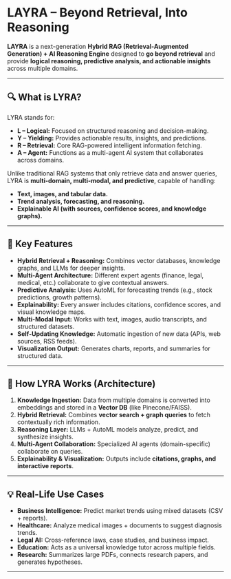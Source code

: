 # **LAYRA – Beyond Retrieval, Into Reasoning**

**LAYRA** is a next-generation **Hybrid RAG (Retrieval-Augmented Generation) + AI Reasoning Engine** designed to **go beyond retrieval** and provide **logical reasoning, predictive analysis, and actionable insights** across multiple domains.

---

## **🔍 What is LYRA?**

LYRA stands for:

* **L – Logical:** Focused on structured reasoning and decision-making.
* **Y – Yielding:** Provides actionable results, insights, and predictions.
* **R – Retrieval:** Core RAG-powered intelligent information fetching.
* **A – Agent:** Functions as a multi-agent AI system that collaborates across domains.

Unlike traditional RAG systems that only retrieve data and answer queries, LYRA is **multi-domain, multi-modal, and predictive**, capable of handling:

* **Text, images, and tabular data.**
* **Trend analysis, forecasting, and reasoning.**
* **Explainable AI (with sources, confidence scores, and knowledge graphs).**

---

## **🚀 Key Features**

* **Hybrid Retrieval + Reasoning:**
  Combines vector databases, knowledge graphs, and LLMs for deeper insights.
* **Multi-Agent Architecture:**
  Different expert agents (finance, legal, medical, etc.) collaborate to give contextual answers.
* **Predictive Analysis:**
  Uses AutoML for forecasting trends (e.g., stock predictions, growth patterns).
* **Explainability:**
  Every answer includes citations, confidence scores, and visual knowledge maps.
* **Multi-Modal Input:**
  Works with text, images, audio transcripts, and structured datasets.
* **Self-Updating Knowledge:**
  Automatic ingestion of new data (APIs, web sources, RSS feeds).
* **Visualization Output:**
  Generates charts, reports, and summaries for structured data.

---

## **🧠 How LYRA Works (Architecture)**

1. **Knowledge Ingestion:** Data from multiple domains is converted into embeddings and stored in a **Vector DB** (like Pinecone/FAISS).
2. **Hybrid Retrieval:** Combines **vector search + graph queries** to fetch contextually rich information.
3. **Reasoning Layer:** LLMs + AutoML models analyze, predict, and synthesize insights.
4. **Multi-Agent Collaboration:** Specialized AI agents (domain-specific) collaborate on queries.
5. **Explainability & Visualization:** Outputs include **citations, graphs, and interactive reports**.

---

## **💡 Real-Life Use Cases**

* **Business Intelligence:** Predict market trends using mixed datasets (CSV + reports).
* **Healthcare:** Analyze medical images + documents to suggest diagnosis trends.
* **Legal AI:** Cross-reference laws, case studies, and business impact.
* **Education:** Acts as a universal knowledge tutor across multiple fields.
* **Research:** Summarizes large PDFs, connects research papers, and generates hypotheses.

---
